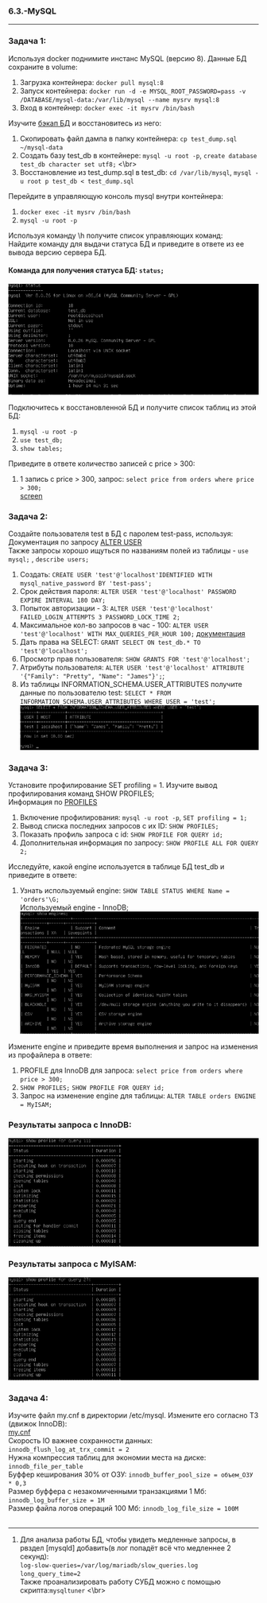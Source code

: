 ### 6.3.-MySQL </br>
-------------------------------------------------------------------------------------
### Задача 1:
Используя docker поднимите инстанс MySQL (версию 8). Данные БД сохраните в volume: </br>
1) Загрузка контейнера: `docker pull mysql:8` </br>
2) Запуск контейнера: `docker run -d -e MYSQL_ROOT_PASSWORD=pass -v /DATABASE/mysql-data:/var/lib/mysql --name mysrv mysql:8` </br>
3) Вход в контейнер: `docker exec -it mysrv /bin/bash` </br>

Изучите [бэкап БД](https://github.com/murzinvit/6.3_MySQL/blob/da7841c0c982eb7c4cddc2f5212a2801cd888445/test_dump.sql) и восстановитесь из него: </br>
1) Скопировать файл дампа в папку контейнера: `cp test_dump.sql ~/mysql-data` </br>
2) Создать базу test_db в контейнере: `mysql -u root -p`, `create database test_db character set utf8;` <\br>
3) Восстановление из test_dump.sql в test_db: `cd /var/lib/mysql`,  `mysql -u root p test_db < test_dump.sql` </br>

Перейдите в управляющую консоль mysql внутри контейнера: </br>
1) `docker exec -it mysrv /bin/bash` </br>
2) `mysql -u root -p` </br>

Используя команду \h получите список управляющих команд: </br>
Найдите команду для выдачи статуса БД и приведите в ответе из ее вывода версию сервера БД. </br>
#### Команда для получения статуса БД: `status;` </br>
![screen](https://github.com/murzinvit/screen/blob/abc2a3f6db5769308e626e899ca6fe028c36a206/mysql_status_result.jpg)</br>

Подключитесь к восстановленной БД и получите список таблиц из этой БД: </br>
1) `mysql -u root -p` </br>
2) `use test_db;` </br>
3) `show tables;` </br>

Приведите в ответе количество записей с price > 300: </br>
1) 1 запись с price > 300, запрос: `select price from orders where price > 300;` </br>
[screen](https://github.com/murzinvit/screen/blob/eeafd190f797ccf2e2680ff75c1bf13904d9026d/Mysql_select_result.jpg)

### Задача 2: </br>
Создайте пользователя test в БД c паролем test-pass, используя: </br> 
Документация по запросу [ALTER USER](https://dev.mysql.com/doc/refman/8.0/en/alter-user.html) </br>
Также запросы хорошо ищуться по названиям полей из таблицы - `use mysql;` , `describe users;` </br>
1) Создать: `CREATE USER 'test'@'localhost'IDENTIFIED WITH mysql_native_password BY 'test-pass';` </br>
2) Срок действия пароля: `ALTER USER 'test'@'localhost' PASSWORD EXPIRE INTERVAL 180 DAY;`</br>
3) Попыток авторизации - 3: `ALTER USER 'test'@'localhost' FAILED_LOGIN_ATTEMPTS 3 PASSWORD_LOCK_TIME 2;`</br>
4) Максимальное кол-во запросов в час - 100: `ALTER USER 'test'@'localhost' WITH MAX_QUERIES_PER_HOUR 100;` [документация](https://dev.mysql.com/doc/refman/8.0/en/alter-user.html#alter-user-resource-limits)</br>
5) Дать права на SELECT: `GRANT SELECT ON test_db.* TO 'test'@'localhost';` </br>
6) Просмотр прав пользователя: `SHOW GRANTS FOR 'test'@'localhost';` </br>
7) Атрибуты пользователя: `ALTER USER 'test'@'localhost' ATTRIBUTE '{"Family": "Pretty", "Name": "James"}';`; </br>
8) Из таблицы INFORMATION_SCHEMA.USER_ATTRIBUTES получите данные по пользователю test: `SELECT * FROM INFORMATION_SCHEMA.USER_ATTRIBUTES WHERE USER = 'test';`</br>
![screen](https://github.com/murzinvit/screen/blob/ed5000860c6c533136c4198aef8d6835afc08cf8/Mysql_Attributes_User_test.png)

### Задача 3: </br>
Установите профилирование SET profiling = 1. Изучите вывод профилирования команд SHOW PROFILES;</br>
Информация по [PROFILES](https://highload.today/kak-ispolzovat-show-profile-v-mysql-3f/) </br> 
1) Включение профилирования: `mysql -u root -p`, `SET profiling = 1;` </br>
2) Вывод списка последних запросов с их ID: `SHOW PROFILES;` </br>
3) Показать профиль запроса c id: `SHOW PROFILE FOR QUERY id;` </br>
4) Дополнительная информация по запросу: `SHOW PROFILE ALL FOR QUERY 2;` </br>

Исследуйте, какой engine используется в таблице БД test_db и приведите в ответе: </br>
1) Узнать используемый engine: `SHOW TABLE STATUS WHERE Name = 'orders'\G;` </br>
Используемый engine - InnoDB; </br>
![screen](https://github.com/murzinvit/screen/blob/a951142a58e72600337ea85951ca5c2d8268897c/Mysql_Engine_type.png)

Измените engine и приведите время выполнения и запрос на изменения из профайлера в ответе: </br>
1) PROFILE для InnoDB для запроса: `select price from orders where price > 300;` </br> 
2) `SHOW PROFILES;`   `SHOW PROFILE FOR QUERY id;` </br>
3) Запрос на изменение engine для таблицы: `ALTER TABLE orders ENGINE = MyISAM;` </br>
### Результаты запроса с InnoDB: </br>
![screen](https://github.com/murzinvit/screen/blob/2c4c648b3e7c22027b6b61961e21aa1ff5ce5e38/Mysql_show_profile_InnoDB.png) </br>

### Результаты запроса с MyISAM: </br>
![screen](https://github.com/murzinvit/screen/blob/198d5b5902ef6a970333f2657bedaaa82ef7cf23/Mysql_show_query_MyISAM.png)

### Задача 4: </br>
Изучите файл my.cnf в директории /etc/mysql. Измените его согласно ТЗ (движок InnoDB): </br>
[my.cnf]() </br>
Скорость IO важнее сохранности данных: `innodb_flush_log_at_trx_commit = 2`</br>
Нужна компрессия таблиц для экономии места на диске: `innodb_file_per_table` </br>
Буффер кеширования 30% от ОЗУ: `innodb_buffer_pool_size = объем_ОЗУ * 0,3` </br>
Размер буффера с незакомиченными транзакциями 1 Мб: `innodb_log_buffer_size = 1M`</br>
Размер файла логов операций 100 Мб: `innodb_log_file_size = 100M` </br></br>

-------------------------------------------------------------------------------------------------------------------------------------
1) Для анализа работы БД, чтобы увидеть медленные запросы, в рвздел [mysqld] добавить(в лог попадёт всё что медленнее 2 секунд): </br>
`log-slow-queries=/var/log/mariadb/slow_queries.log`  </br>
`long_query_time=2` </br>
Также проанализировать работу СУБД можно с помощью скрипта:`mysqltuner` <\br>  
